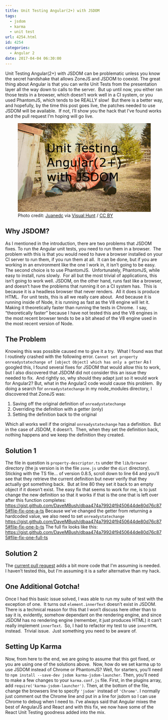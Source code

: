 ```yaml
---
title: Unit Testing Angular(2+) with JSDOM
tags:
  - jsdom
  - karma
  - unit test
url: 4254.html
id: 4254
categories:
  - Angular 2
date: 2017-04-04 06:30:00
---
```


Unit Testing Angular(2+) with JSDOM can be problematic unless you know the secret handshake that allows ZoneJS and JSDOM to coexist. The great thing about Angular is that you can write Unit Tests from the presentation layer all the way down to calls to the server.  But up until now, you either ran those tests in a browser, which doesn’t work well in a CI system, or you used PhantomJS, which tends to be REALLY slow!  But there is a better way, and hopefully, by the time this post goes live, the patches needed to use JSDOM will be available.  If not, I’ll show you the hack that I’ve found works and the pull request I’m hoping will go live. <figure>![](/uploads/2017/04/image.png "Unit Testing Angular(2+) with JSDOM")<figcaption>Photo credit: [Juanedc](//www.flickr.com/photos/juanedc/14896919066/) via [Visual Hunt](//visualhunt.com/re/cf947c) / [ CC BY](//creativecommons.org/licenses/by/2.0/)</figcaption></figure>

<!-- more --> 

Why JSDOM?
----------

As I mentioned in the introduction, there are two problems that JSDOM fixes. To run the Angular unit tests, you need to run them in a browser.  The problem with this is that you would need to have a browser installed on your CI server to run them, if you run them at all.  It can be done, but if you are working in an environment like the one I work in, it isn’t going to be easy. The second choice is to use PhantomJS.  Unfortunately, PhantomJS, while easy to install, runs slowly.  For all but the most trivial of applications, this isn’t going to work well. JSDOM, on the other hand, runs fast like a browser, and doesn’t have the problems that running it on a CI system has.  This is because it is a headless browser that never renders.  All it does is produce HTML.  For unit tests, this is all we really care about.  And because it is running inside of Node, it is running as fast as the V8 engine will let it.  Making it theoretically faster than running the tests in Chrome.  I say, “theoretically faster” because I have not tested this and the V8 engines in the most recent browser tends to be a bit ahead of the V8 engine used in the most recent version of Node.

The Problem
-----------

Knowing this was possible caused me to give it a try.  What I found was that I routinely crashed with the following error. `Cannot set property onreadystatechange of [object Object] which has only a getter` As I googled this, I found several fixes for JSDOM that would allow this to work, but I also discovered that JSDOM did not consider this an issue they needed to fix.  And rightly so, why should they adapt just so it would work for Angular2? But, what in the Angular2 code would cause this problem.  By doing a search for `onreadystatechange` in my node_modules directory, I discovered that ZoneJS was:

1.  Saving off the original definition of `onreadystatechange`
2.  Overriding the definition with a getter (only)
3.  Setting the definition back to the original

Which all works well if the original `onreadystatechange` has a definition.  But in the case of JSDOM, it doesn’t.  Then, when they set the definition back, nothing happens and we keep the definition they created.

Solution 1
----------

The file in question is `property-descriptor.ts` under the `lib/browser` directory (the js version is in the file `zone.js` under the `dist` directory).  Sticking with the TS file… of version 0.8.5, scroll down to line 64 and you’ll see that they retrieve the current definition but never verify that they actually got something back.  But at line 80 they set it back to an empty object if it doesn’t exist. The easy fix that seems to work for me, is to just change the new definition so that it works if that is the one that is left over after this function completes: https://gist.github.com/DaveMBush/dbaa474a79924f9450644de80d76c875#file-fix-one-a-ts Because we’ve changed the getter from returning a hardcoded value, we also need to set `onreadystatechange` https://gist.github.com/DaveMBush/dbaa474a79924f9450644de80d76c875#file-fix-one-b-ts The full fix looks like this: https://gist.github.com/DaveMBush/dbaa474a79924f9450644de80d76c875#file-fix-one-full-ts

Solution 2
----------

The [current pull request](//github.com/angular/zone.js/pull/711/commits/edc9d7a2145f9ddc4acbe6a49d1325d676c65429) adds a bit more code that I'm assuming is needed.  I haven’t tested this, but I'm assuming it is a safer alternative than my hack.

One Additional Gotcha!
----------------------

Once I had this basic issue solved, I was able to run my suite of test with the exception of one.  It turns out `element.innerText` doesn’t exist in JSDOM.  There is a technical reason for this that I won’t discuss here other than to say it is, evidently, somehow dependant on the rendering engine, and since JSDOM has no rendering engine (remember, it just produces HTML) it can’t really implement `innerText`.  So, I had to refactor my test to use `innerHTML` instead.  Trivial issue.  Just something you need to be aware of.

Setting Up Karma
----------------

Now, from here to the end, we are going to assume that this got fixed, or you are using one of the solutions above.  Now, how do we set karma up to use JSDOM instead of Chrome or PhantomJS? Well, for starters, you’ll need to `npm install --save-dev jsdom karma-jsdom-launcher`. Then, you’ll need to make a few changes to your `karma.conf.js` file. First, in the plugins array, add `require('karma-jsdom-launcher')`. Then, at the bottom of the file, change the browsers line to specify `'jsdom'` instead of `'Chrome'`. I normally just comment out the Chrome line and put in a line for jsdom so I can use Chrome to debug when I need to. I’ve always said that Angular mixes the best of AngularJS and React and with this fix, we now have some of the React Unit Testing goodness added into the mix.

